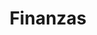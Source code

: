 ---
title: Finanzas
seo: ''
slug: finanzas
description: ''
image: ''
icon: coins
categories: []
tags: []
toc: false
draft: false
noindex: true
translationKey: finanzas
---